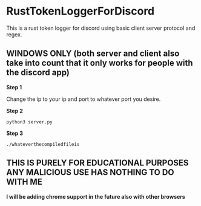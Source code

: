 # RustTokenLoggerForDiscord
This is a rust token logger for discord using basic client server protocol and regex.

## WINDOWS ONLY (both server and client also take into count that it only works for people with the discord app)

**Step 1**

Change the ip to your ip and port to whatever port you desire.

**Step 2**

```
python3 server.py
```

**Step 3**
```
./whateverthecompiledfileis
```

## THIS IS PURELY FOR EDUCATIONAL PURPOSES ANY MALICIOUS USE HAS NOTHING TO DO WITH ME

**I will be adding chrome support in the future also with other browsers**
